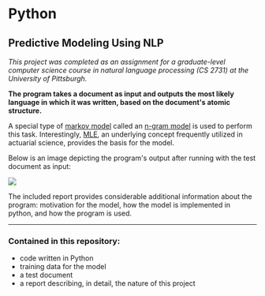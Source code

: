 # Python
## Predictive Modeling Using NLP

*This project was completed as an assignment for a graduate-level computer science course in natural language processing (CS 2731) at the University of Pittsburgh.* 

**The program takes a document as input and outputs the most likely language in which it was written, based on the document's atomic structure.** 

A special type of [markov model](https://en.wikipedia.org/wiki/Markov_chain) called an [n-gram model](https://en.wikipedia.org/wiki/N-gram) is used to perform this task. Interestingly, [MLE](https://en.wikipedia.org/wiki/Maximum_likelihood_estimation), an underlying concept frequently utilized in actuarial science, provides the basis for the model.

Below is an image depicting the program's output after running with the test document as input:

<img src = "https://github.com/JosephKnittel/Python/blob/main/Images/output.png">

The included report provides considerable additional information about the program: motivation for the model, how the model is implemented in python, and how the program is used. 

<hr>

### Contained in this repository: 

- code written in Python
- training data for the model
- a test document
- a report describing, in detail, the nature of this project
